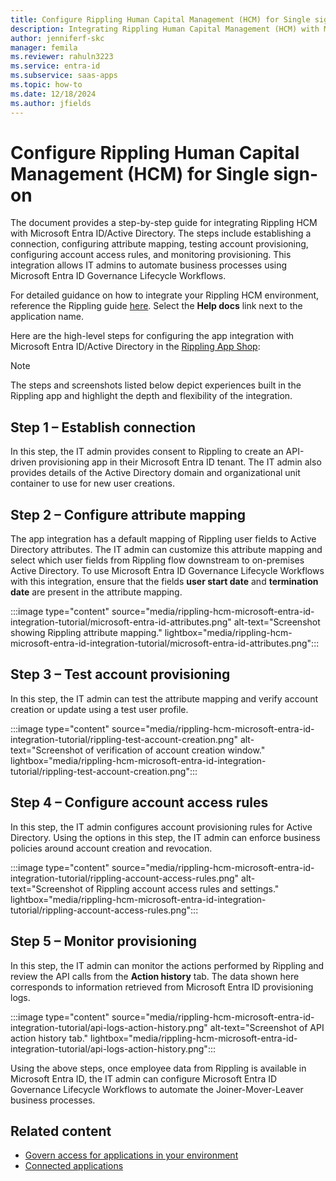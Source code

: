 ```yaml
---
title: Configure Rippling Human Capital Management (HCM) for Single sign-on
description: Integrating Rippling Human Capital Management (HCM) with Microsoft Entra ID/Active Directory.
author: jenniferf-skc
manager: femila
ms.reviewer: rahuln3223
ms.service: entra-id
ms.subservice: saas-apps
ms.topic: how-to
ms.date: 12/18/2024
ms.author: jfields
---
```


# Configure Rippling Human Capital Management (HCM) for Single sign-on

The document provides a step-by-step guide for integrating Rippling HCM with Microsoft Entra ID/Active Directory. The steps include establishing a connection, configuring attribute mapping, testing account provisioning, configuring account access rules, and monitoring provisioning. This integration allows IT admins to automate business processes using Microsoft Entra ID Governance Lifecycle Workflows. 

For detailed guidance on how to integrate your Rippling HCM environment, reference the Rippling guide [here](https://app.rippling.com/sign-in/id). Select the **Help docs** link next to the application name. 

Here are the high-level steps for configuring the app integration with Microsoft Entra ID/Active Directory in the [Rippling App Shop](https://www.rippling.com/app-shop/app/microsoftactivedirectory): 


> [!NOTE]
> The steps and screenshots listed below depict experiences built in the Rippling app and highlight the depth and flexibility of the integration. 

## Step 1 – Establish connection 

In this step, the IT admin provides consent to Rippling to create an API-driven provisioning app in their Microsoft Entra ID tenant. The IT admin also provides details of the Active Directory domain and organizational unit container to use for new user creations. 

## Step 2 – Configure attribute mapping 

The app integration has a default mapping of Rippling user fields to Active Directory attributes. The IT admin can customize this attribute mapping and select which user fields from Rippling flow downstream to on-premises Active Directory. To use Microsoft Entra ID Governance Lifecycle Workflows with this integration, ensure that the fields **user start date** and **termination date** are present in the attribute mapping. 

:::image type="content" source="media/rippling-hcm-microsoft-entra-id-integration-tutorial/microsoft-entra-id-attributes.png" alt-text="Screenshot showing Rippling attribute mapping." lightbox="media/rippling-hcm-microsoft-entra-id-integration-tutorial/microsoft-entra-id-attributes.png":::

## Step 3 – Test account provisioning 

In this step, the IT admin can test the attribute mapping and verify account creation or update using a test user profile. 

:::image type="content" source="media/rippling-hcm-microsoft-entra-id-integration-tutorial/rippling-test-account-creation.png" alt-text="Screenshot of verification of account creation window." lightbox="media/rippling-hcm-microsoft-entra-id-integration-tutorial/rippling-test-account-creation.png":::

## Step 4 – Configure account access rules 

In this step, the IT admin configures account provisioning rules for Active Directory. Using the options in this step, the IT admin can enforce business policies around account creation and revocation. 

:::image type="content" source="media/rippling-hcm-microsoft-entra-id-integration-tutorial/rippling-account-access-rules.png" alt-text="Screenshot of Rippling account access rules and settings." lightbox="media/rippling-hcm-microsoft-entra-id-integration-tutorial/rippling-account-access-rules.png":::

## Step 5 – Monitor provisioning 

In this step, the IT admin can monitor the actions performed by Rippling and review the API calls from the **Action history** tab. The data shown here corresponds to information retrieved from Microsoft Entra ID provisioning logs. 

:::image type="content" source="media/rippling-hcm-microsoft-entra-id-integration-tutorial/api-logs-action-history.png" alt-text="Screenshot of API action history tab." lightbox="media/rippling-hcm-microsoft-entra-id-integration-tutorial/api-logs-action-history.png":::

Using the above steps, once employee data from Rippling is available in Microsoft Entra ID, the IT admin can configure Microsoft Entra ID Governance Lifecycle Workflows to automate the Joiner-Mover-Leaver business processes. 

## Related content
- [Govern access for applications in your environment](../../id-governance/identity-governance-applications-prepare.md)
- [Connected applications](../../id-governance/apps.md)